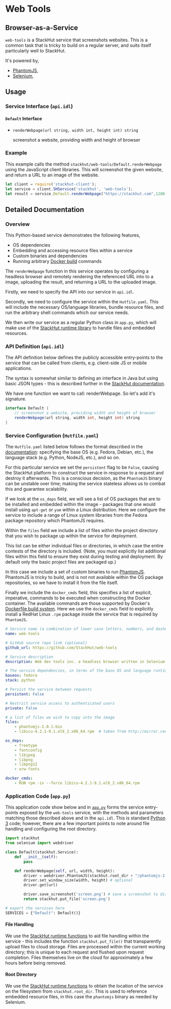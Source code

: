 # Web Tools
## Browser-as-a-Service

``web-tools`` is a StackHut service that screenshots websites. This is a common task that is tricky to build on a regular server, and suits itself particularly well to StackHut.

It's powered by,

* [PhantomJS](http://phantomjs.org/),
* [Selenium](http://www.seleniumhq.org/),


## Usage

### Service Interface (`api.idl`)

#### `Default` Interface

* `renderWebpage(url string, width int, height int) string`
    
    screenshot a website, providing width and height of browser

### Example

This example calls the method `stackhut/web-tools/Default.renderWebpage` using the JavaScript client libraries. This will screenshot the given website, and return a URL to an image of the website.

```javascript
let client = require('stackhut-client');
let service = client.SHService('stackhut', 'web-tools');
let result = service.Default.renderWebpage("https://stackhut.com",1280,359);
```

## Detailed Documentation

### Overview

This Python-based service demonstrates the following features,

* OS dependencies
* Embedding and accessing resource files within a service
* Custom binaries and dependencies
* Running arbitrary [Docker build](https://docs.docker.com/reference/builder/) commands

The `renderWebpage` function in this service operates by configuring a headless browser and remotely rendering the referenced URL into to a image, uploading the result, and returning a URL to the uploaded image.

Firstly, we need to specify the API into our service in `api.idl`.

Secondly, we need to configure the service within the `Hutfile.yaml`. This will include the necessary OS/language libraries, bundle resource files, and run the arbitrary shell commands which our service needs. 

We then write our service as a regular Python class in `app.py`, which will make use of the [StackHut runtime library](http://stackhut.readthedocs.org/en/latest/creating_service/service_runtime.html) to handle files and embedded resources.

### API Definition (`api.idl`)

The API definition below defines the publicly accessible entry-points to the service that can be called from clients, e.g. client-side JS or mobile applications. 

The syntax is somewhat similar to defining an interface in Java but using basic JSON types - this is described further in the [StackHut documentation](http://stackhut.readthedocs.org/en/latest/creating_service/app_structure.html#interface-definition-api-idl).

We have one function we want to call: renderWebpage. So let's add it's signature.

```java
interface Default {
    // screenshot a website, providing width and height of browser
    renderWebpage(url string, width int, height int) string
}
```


### Service Configuration (`Hutfile.yaml`)

The `Hutfile.yaml` listed below follows the format described in the [documentation](http://stackhut.readthedocs.org/en/latest/creating_service/service_structure.html#hutfile): specifying the base OS (e.g. Fedora, Debian, etc.), the language stack (e.g. Python, NodeJS, etc.), and so on. 

For this particular service we set the `persistent` flag to be `False`, causing the StackHut platform to construct the service in response to a request and destroy it afterwards. This is a conscious decision, as  the `PhantomJS` binary can be unstable over time; making the service stateless allows us to combat this and guarantee scalability.

If we look at the `os_deps` field, we will see a list of OS packages that are to be installed and embedded within the image - packages that one would install using `apt-get` or `yum` within a Linux distribution. Here we configure the service to include a range of Linux system libraries from the Fedora package repository which PhantomJS requires.

Within the `files` field we include a list of files within the project directory that you wish to package up within the service for deployment.

This list can be either individual files or directories, in which case the entire contests of the directory is included. (Note, you must explicitly list additional files within this field to ensure they exist during testing and deployment. By default only the basic project files are packaged up.)

In this case we include a set of custom binaries to run [PhantomJS](http://phantomjs.org/). PhantomJS is tricky to build, and is not not available within the OS package repositories, so we have to install it from the file itself.

Finally we include the `docker_cmds` field, this specifies a list of explicit, imperative, commands to be executed when constructing the Docker container. The available commands are those supported by Docker's [Dockerfile build system](https://docs.docker.com/reference/builder/). Here we use the `docker_cmds` field to explicitly install a RedHat Linux `.rpm` package inside the service that is required by `PhantomJS`.


```yaml
# Service name (a combination of lower case letters, numbers, and dashes)
name: web-tools

# GitHub source repo link (optional)
github_url: https://github.com/StackHut/web-tools

# Service description
description: Web dev tools inc. a headless browser written in Selenium

# The service dependencies, in terms of the base OS and language runtime
baseos: fedora
stack: python

# Persist the service between requests
persistent: False

# Restrict service access to authenticated users
private: False

# a list of files we wish to copy into the image
files:
    - phantomjs-2.0.1-bin
    - libicu-4.2.1-9.1.el6_2.x86_64.rpm  # taken from http://mirror.centos.org/centos/6/os/x86_64/Packages/libicu-4.2.1-9.1.el6_2.x86_64.rpm

os_deps:
    - freetype
    - fontconfig
    - libjpeg
    - libpng
    - libpng12
    - urw-fonts

docker_cmds:
    - RUN rpm -iv --force libicu-4.2.1-9.1.el6_2.x86_64.rpm
```

### Application Code (`app.py`) 

This application code show below and in [`app.py`](https://github.com/StackHut/web-tools/blob/master/app.py) forms the service entry-points exposed by the `web-tools` service, with the methods and parameters matching those described above and in the `api.idl`.
This is standard [Python 3](http://www.python.org) code; however, there are a few important points to note around file handling and configuring the root directory.

```python
import stackhut
from selenium import webdriver

class Default(stackhut.Service):
    def __init__(self):
        pass

    def renderWebpage(self, url, width, height):
        driver = webdriver.PhantomJS(stackhut.root_dir + "/phantomjs-2.0.1-bin") # or add to your PATH
        driver.set_window_size(width, height) # optional
        driver.get(url)

        driver.save_screenshot('screen.png') # save a screenshot to disk
        return stackhut.put_file('screen.png')

# export the services here
SERVICES = {"Default": Default()}
```

#### File Handling

We use the [StackHut runtime functions](http://stackhut.readthedocs.org/en/latest/creating_service/service_runtime.html) to aid file handling within the service - this includes the function  `stackhut.put_file()` that transparently upload files to cloud storage. Files are processed within the current working directory; this is unique to each request and flushed upon request completion. Files themselves live on the cloud for approximately a few hours before being removed.

#### Root Directory

We use the [StackHut runtime functions](http://stackhut.readthedocs.org/en/latest/creating_service/service_runtime.html) to obtain the location of the service on the filesystem from `stackhut.root_dir`. This is used to reference embedded resource files, in this case the `phantomjs` binary as needed by Selenium.

